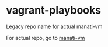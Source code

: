 # vagrant-playbooks

Legacy repo name for actual manati-vm

For actual repo, go to [manati-vm](https://github.com/ManatiCR/manati-vm)
